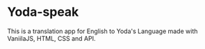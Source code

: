 # Yoda-speak
This is a translation app for English to Yoda's Language made with VaniilaJS, HTML, CSS and API.
